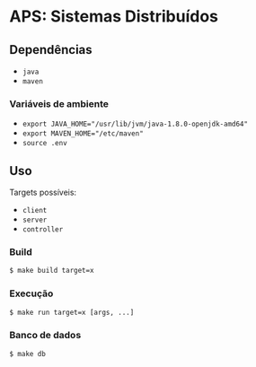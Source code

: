 # APS: Sistemas Distribuídos


## Dependências

- `java`
- `maven`

### Variáveis de ambiente

- `export JAVA_HOME="/usr/lib/jvm/java-1.8.0-openjdk-amd64"`
- `export MAVEN_HOME="/etc/maven"`
- `source .env`


## Uso

Targets possíveis:

- `client`
- `server`
- `controller`

### Build

```sh
$ make build target=x
```

### Execução

```sh
$ make run target=x [args, ...]
```

### Banco de dados

```sh
$ make db
```
